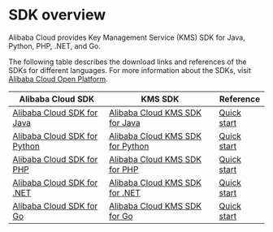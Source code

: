 # SDK overview

Alibaba Cloud provides Key Management Service \(KMS\) SDK for Java, Python, PHP, .NET, and Go.

The following table describes the download links and references of the SDKs for different languages. For more information about the SDKs, visit [Alibaba Cloud Open Platform](https://open.aliyun.com/sdk).

|Alibaba Cloud SDK|KMS SDK|Reference|
|-----------------|-------|---------|
|[Alibaba Cloud SDK for Java](https://open.aliyun.com/sdk?language=java&product=sdkcore)|[Alibaba Cloud KMS SDK for Java](https://open.aliyun.com/sdk?language=java&product=kms)|[Quick start]()|
|[Alibaba Cloud SDK for Python](https://open.aliyun.com/sdk?language=python&product=sdkcore)|[Alibaba Cloud KMS SDK for Python](https://open.aliyun.com/sdk?language=python&product=kms)|[Quick start]()|
|[Alibaba Cloud SDK for PHP](https://open.aliyun.com/sdk?language=php)|[Alibaba Cloud KMS SDK for PHP](https://open.aliyun.com/sdk?language=php&product=kms)|[Quick start]()|
|[Alibaba Cloud SDK for .NET](https://open.aliyun.com/sdk?language=net)|[Alibaba Cloud KMS SDK for .NET](https://open.aliyun.com/sdk?language=net&product=kms)|[Quick start]()|
|[Alibaba Cloud SDK for Go](https://open.aliyun.com/sdk?language=go&product=sdkpackage)|[Alibaba Cloud KMS SDK for Go](https://open.aliyun.com/sdk?language=go&product=kms)|[Quick start]()|

